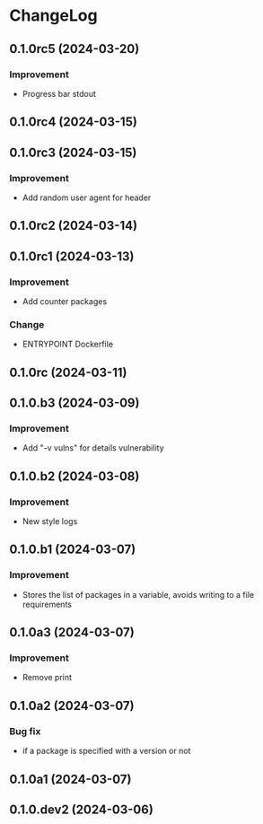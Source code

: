 # ChangeLog

## 0.1.0rc5 (2024-03-20)
### Improvement
- Progress bar stdout

## 0.1.0rc4 (2024-03-15)

## 0.1.0rc3 (2024-03-15)
### Improvement
- Add random user agent for header

## 0.1.0rc2 (2024-03-14)

## 0.1.0rc1 (2024-03-13)
### Improvement
- Add counter packages

### Change
- ENTRYPOINT Dockerfile

## 0.1.0rc (2024-03-11)

## 0.1.0.b3 (2024-03-09)
### Improvement
- Add "-v vulns" for details vulnerability

## 0.1.0.b2 (2024-03-08)
### Improvement
- New style logs

## 0.1.0.b1 (2024-03-07)
### Improvement
- Stores the list of packages in a variable, avoids writing to a file requirements

## 0.1.0a3 (2024-03-07)
### Improvement
- Remove print

## 0.1.0a2 (2024-03-07)
### Bug fix
- if a package is specified with a version or not

## 0.1.0a1 (2024-03-07)
## 0.1.0.dev2 (2024-03-06)
